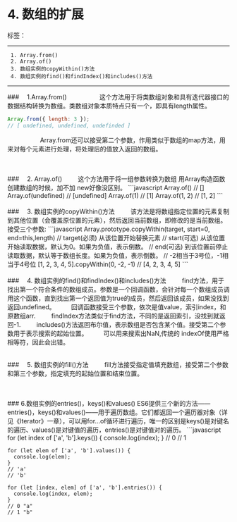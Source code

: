 # 4. 数组的扩展

标签： 

---

```
 1. Array.from()
 2. Array.of()
 3. 数组实例的copyWithin()方法
 4. 数组实例的find()和findIndex()和includes()方法
```
 ---

###　     1.Array.from()
　　　　　这个方法用于将类数组对象和具有迭代器接口的数据结构转换为数组。类数组对象本质特点只有一个，即具有length属性。
```javascript
Array.from({ length: 3 });
// [ undefined, undefined, undefinded ]
```
　　　　　 Array.from还可以接受第二个参数，作用类似于数组的map方法，用来对每个元素进行处理，将处理后的值放入返回的数组。

<br>
<br>
###　     2. Array.of()
　　    这个方法用于将一组参数转换为数组  
        用Array构造函数创建数组的时候，加不加 new好像没区别。
```javascript
    Array.of() // []
    Array.of(undefined) // [undefined]
    Array.of(1) // [1]
    Array.of(1, 2) // [1, 2]
```

<br>
<br>
###　     3. 数组实例的copyWithin()方法
　　    该方法是将数组指定位置的元素复制到其他位置（会覆盖原位置的元素），然后返回当前数组，即修改的是当前数组。接受三个参数:
```javascript
    Array.prototype.copyWithin(target, start=0, end=this,length)
    // target(必须)  从该位置开始替换元素
    // start(可选)   从该位置开始读取数据，默认为0。如果为负值，表示倒数。
    // end(可选)     到该位置前停止读取数据，默认等于数组长度。如果为负值，表示倒数。
    // -2相当于3号位，-1相当于4号位
    [1, 2, 3, 4, 5].copyWithin(0, -2, -1)
    // [4, 2, 3, 4, 5]
```

<br>
<br>
###　     4. 数组实例的find()和findIndex()和includes()方法
　　    find方法，用于找出第一个符合条件的数组成员。参数是一个回调函数，会针对每一个数组成员调用这个函数，直到找出第一个返回值为true的成员，然后返回该成员，如果没找到返回undefined。  
　　    回调函数接受三个参数，依次是值value，索引index，和原数组arr.  
　　    findIndex方法类似于find方法，不同的是返回索引，没找到就返回-1.  
　　    includes()方法返回布尔值，表示数组是否包含某个值。接受第二个参数用于表示搜索的起始位置。  
　　    可以用来搜索出NaN,传统的 indexOf使用严格相等符，因此会出错。  
<br>
<br>

###　     5. 数组实例的fill()方法
　　    fill方法接受指定值填充数组，接受第二个参数和第三个参数，指定填充的起始位置和结束位置。

<br>
<br>
###     6.数组实例的entries()，keys()和values()
ES6提供三个新的方法——entries()，keys()和values()——用于遍历数组。它们都返回一个遍历器对象（详见《Iterator》一章），可以用for...of循环进行遍历，唯一的区别是keys()是对键名的遍历、values()是对键值的遍历，entries()是对键值对的遍历。
```javascript
    for (let index of ['a', 'b'].keys()) {
      console.log(index);
    }
    // 0
    // 1

    for (let elem of ['a', 'b'].values()) {
      console.log(elem);
    }
    // 'a'
    // 'b'

    for (let [index, elem] of ['a', 'b'].entries()) {
      console.log(index, elem);
    }
    // 0 "a"
    // 1 "b"
```

　　    
　　    
　　    